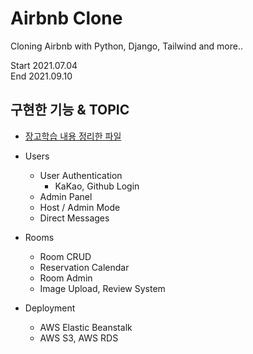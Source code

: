 # Airbnb Clone

Cloning Airbnb with Python, Django, Tailwind and more..

Start 2021.07.04  
End 2021.09.10

## 구현한 기능 & TOPIC
  - <a href="https://github.com/byeongdori/Airbnb_Clone/blob/master/STUDY.md"> 장고학습 내용 정리한 파일 </a>
  - Users
    - User Authentication
      - KaKao, Github Login
    - Admin Panel
    - Host / Admin Mode
    - Direct Messages
  
  - Rooms
    - Room CRUD
    - Reservation Calendar
    - Room Admin
    - Image Upload, Review System

  - Deployment
    - AWS Elastic Beanstalk
    - AWS S3, AWS RDS

